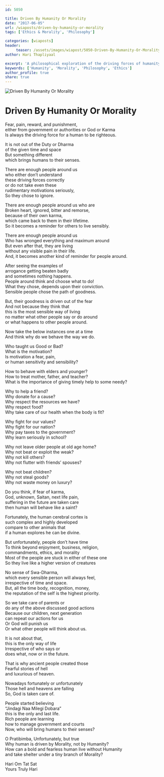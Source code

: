 ```yaml
--- 
id: 5050

title: Driven By Humanity Or Morality
date: "2017-06-05"
url: /wiaposts/driven-by-humanity-or-morality
tags: ['Ethics & Morality', 'Philosophy']    

categories: [wiaposts] 
header:
     teaser: /assets/images/wiapost/5050-Driven-By-Humanity-Or-Morality.jpg
author: Hari Thapliyaal 

excerpt: 'A philosophical exploration of the driving forces of humanity and morality.' 
keywords: ['Humanity', 'Morality', 'Philosophy', 'Ethics']
author_profile: true 
share: true 
---
```


![Driven By Humanity Or Morality](/assets/images/wiapost/5050-Driven-By-Humanity-Or-Morality.jpg)     
   
# Driven By Humanity Or Morality
    
Fear, pain, reward, and punishment,     
either from government or authorities or God or Karma     
Is always the driving force for a human to be righteous.    
    
It is not out of the Duty or Dharma     
of the given time and space     
But something different     
which brings humans to their senses.    
    
There are enough people around us     
who either don’t understand     
these driving forces correctly     
or do not take even these     
rudimentary motivations seriously,     
So they chose to ignore.    
    
There are enough people around us who are     
Broken heart, ignored, bitter and remorse,     
because of their own karma,     
which came back to them in their lifetime.     
So it becomes a reminder for others to live sensibly.    
    
There are enough people around us     
Who has wronged everything and maximum around     
But even after that, they are living     
without any visible pain in their life.     
And, it becomes another kind of reminder for people around.    
    
After seeing the examples of     
arrogance getting beaten badly     
and sometimes nothing happens.     
People around think and choose what to do!     
What they chose, depends upon their conviction.     
Sensible people chose the path of goodness.    
    
But, their goodness is driven out of the fear     
And not because they think that     
this is the most sensible way of living     
no matter what other people say or do around     
or what happens to other people around.    
    
Now take the below instances one at a time     
And think why do we behave the way we do.    
    
Who taught us Good or Bad?     
What is the motivation?     
Is motivation a fear, pain,     
or human sensitivity and sensibility?    
    
How to behave with elders and younger?     
How to treat mother, father, and teacher?     
What is the importance of giving timely help to some needy?    
    
Why to help a friend?     
Why donate for a cause?     
Why respect the resources we have?     
Why respect food?     
Why take care of our health when the body is fit?    
    
Why fight for our values?     
Why fight for our nation?     
Why pay taxes to the government?     
Why learn seriously in school?    
    
Why not leave older people at old age home?     
Why not beat or exploit the weak?     
Why not kill others?     
Why not flutter with friends’ spouses?    
    
Why not beat children?     
Why not steal goods?     
Why not waste money on luxury?    
    
Do you think, if fear of karma,     
God, unknown, Saitan, next life pain,     
suffering in the future are taken care     
then human will behave like a saint?    
    
Fortunately, the human cerebral cortex is     
such complex and highly developed     
compare to other animals that     
if a human explores he can be divine.    
    
But unfortunately, people don’t have time     
To think beyond enjoyment, business, religion,     
commandments, ethics, and morality     
Most of the people are stuck in either of these one     
So they live like a higher version of creatures    
    
No sense of Swa-Dharma,     
which every sensible person will always feel,     
irrespective of time and space.     
But, all the time body, recognition, money,     
the reputation of the self is the highest priority.    
    
So we take care of parents or     
do any of the above discussed good actions     
Because our children, next generation     
can repeat our actions for us     
Or God will punish us     
Or what other people will think about us.    
    
It is not about that,     
this is the only way of life     
Irrespective of who says or     
does what, now or in the future.    
    
That is why ancient people created those     
Fearful stories of hell     
and luxurious of heaven.    
    
Nowadays fortunately or unfortunately     
Those hell and heavens are falling     
So, God is taken care of.    
    
People started believing     
“Jindagi Naa Milegi Dobara”     
this is the only and last life.     
Rich people are learning     
how to manage government and courts     
Now, who will bring humans to their senses?    
    
O Pratibimba, Unfortunately, but true     
Why human is driven by Morality, not by Humanity?     
How can a bold and fearless human live without Humanity     
and take shelter under a tiny branch of Morality?    
    
Hari Om Tat Sat     
Yours Truly Hari    
